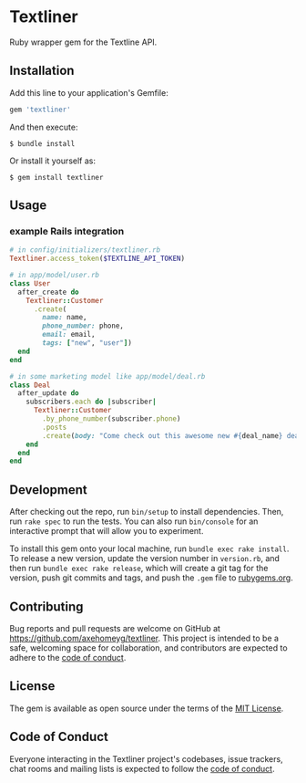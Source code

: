 # Textliner

Ruby wrapper gem for the Textline API.

## Installation

Add this line to your application's Gemfile:

```ruby
gem 'textliner'
```

And then execute:

    $ bundle install

Or install it yourself as:

    $ gem install textliner

## Usage

### example Rails integration
```ruby
# in config/initializers/textliner.rb
Textliner.access_token($TEXTLINE_API_TOKEN)

# in app/model/user.rb
class User
  after_create do
    Textliner::Customer
      .create(
        name: name,
        phone_number: phone,
        email: email,
        tags: ["new", "user"])
  end
end

# in some marketing model like app/model/deal.rb
class Deal
  after_update do
    subscribers.each do |subscriber|
      Textliner::Customer
        .by_phone_number(subscriber.phone)
        .posts
        .create(body: "Come check out this awesome new #{deal_name} deal"))
    end
  end
end
```

## Development

After checking out the repo, run `bin/setup` to install dependencies. Then, run `rake spec` to run the tests. You can also run `bin/console` for an interactive prompt that will allow you to experiment.

To install this gem onto your local machine, run `bundle exec rake install`. To release a new version, update the version number in `version.rb`, and then run `bundle exec rake release`, which will create a git tag for the version, push git commits and tags, and push the `.gem` file to [rubygems.org](https://rubygems.org).

## Contributing

Bug reports and pull requests are welcome on GitHub at https://github.com/axehomeyg/textliner. This project is intended to be a safe, welcoming space for collaboration, and contributors are expected to adhere to the [code of conduct](https://github.com/[USERNAME]/textliner/blob/master/CODE_OF_CONDUCT.md).


## License

The gem is available as open source under the terms of the [MIT License](https://opensource.org/licenses/MIT).

## Code of Conduct

Everyone interacting in the Textliner project's codebases, issue trackers, chat rooms and mailing lists is expected to follow the [code of conduct](https://github.com/[USERNAME]/textliner/blob/master/CODE_OF_CONDUCT.md).
